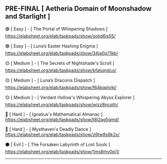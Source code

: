 ## PRE-FINAL [ Aetheria Domain of Moonshadow and Starlight ]

🟢 [ Easy ] - [ The Portal of Whispering Shadows ]<br/>
https://elabsheet.org/elab/taskpads/show/oolid6js55/

🟢 [ Easy ] - [ Luna’s Easter Hashing Enigma ]<br/>
https://elabsheet.org/elab/taskpads/show/34ja0q71kb/

🟡 [ Medium ] - [ The Secrets of Nightshade's Scroll ]<br/>
https://elabsheet.org/elab/taskpads/show/bfatujndco/

🟡 [ Medium ] - [ Luna’s Draconis Dispatch ]<br/>
https://elabsheet.org/elab/taskpads/show/f64kqptvkl/

🟡 [ Medium ] - [ Verdant Hollow's Whispering Abyss Explorer ]<br/>
https://elabsheet.org/elab/taskpads/show/wjzz8ncqth/

🔴 [ Hard ] - [ Ignatius's Mathematical Almanac ]<br/> 
https://elabsheet.org/elab/taskpads/show/t8j2ag5gmd/

🔴 [ Hard ] - [ Mysthaven's Deadly Dance ]<br/>  https://elabsheet.org/elab/taskpads/show/z6tw9s8k2x/

⚫ [ Evil ] - [ The Forsaken Labyrinth of Lost Souls ]<br/>  https://elabsheet.org/elab/taskpads/show/1ms8my0pj1/

---